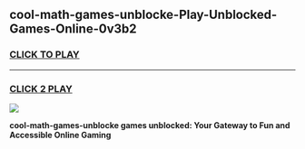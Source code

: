
## cool-math-games-unblocke-Play-Unblocked-Games-Online-0v3b2
<h3>
<a href="https://premium76.site?title=cool-math-games-unblocke&ref=24A">CLICK TO PLAY</a></h3>
<hr>

<h3>
<a href="https://premium76.site?title=cool-math-games-unblocke&ref=24A">CLICK 2 PLAY</a>
  
</h3>

<a href="https://premium76.site?title=cool-math-games-unblocke&ref=24A"><img src="https://clearcache.store/games.png"></a>


**cool-math-games-unblocke games unblocked: Your Gateway to Fun and Accessible Online Gaming**
